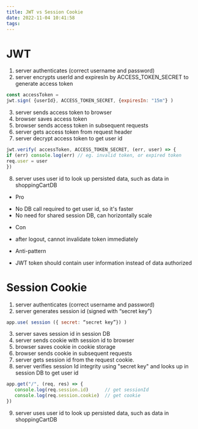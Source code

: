 ```yaml
---
title: JWT vs Session Cookie
date: 2022-11-04 10:41:58
tags:
---
```

# JWT
1. server authenticates (correct username and password)
2. server encrypts userId and expiresIn by ACCESS_TOKEN_SECRET to generate access token
```JavaScript
const accessToken =
jwt.sign( {userId}, ACCESS_TOKEN_SECRET, {expiresIn: "15m"} )
```
3. server sends access token to browser
4. browser saves access token
5. browser sends access token in subsequent requests
6. server gets access token from request header
7. server decrypt access token to get user id
```JavaScript
jwt.verify( accessToken, ACCESS_TOKEN_SECRET, (err, user) => {
if (err) console.log(err) // eg. invalid token, or expired token
req.user = user
})
```
8. server uses user id to look up persisted data, such as data in shoppingCartDB

* Pro
- No DB call required to get user id, so it's faster
- No need for shared session DB, can horizontally scale

* Con
- after logout, cannot invalidate token immediately

* Anti-pattern
- JWT token should contain user information instead of data authorized

# Session Cookie
1. server authenticates (correct username and password)
2. server generates session id (signed with “secret key”)
```JavaScript
app.use( session ({ secret: “secret key”}) )
```
3. server saves session id in session DB
4. server sends cookie with session id to browser
5. browser saves cookie in cookie storage
6. browser sends cookie in subsequent requests
7. server gets session id from the request cookie.
8. server verifies session Id integrity using "secret key" and looks
up in session DB to get user id
```JavaScript
app.get("/", (req, res) => {
   console.log(req.session.id)      // get sessionId
   console.log(req.session.cookie)  // get cookie
})
```
9. server uses user id to look up persisted data, such as data in shoppingCartDB
